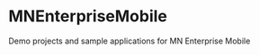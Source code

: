 MNEnterpriseMobile
==================

Demo projects and sample applications for MN Enterprise Mobile
